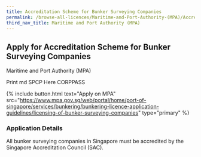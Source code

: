 ```yaml
---
title: Accreditation Scheme for Bunker Surveying Companies
permalink: /browse-all-licences/Maritime-and-Port-Authority-(MPA)/Accreditation-Scheme-for-Bunker-Surveying-Companies
third_nav_title: Maritime and Port Authority (MPA)
---
```


## Apply for Accreditation Scheme for Bunker Surveying Companies

Maritime and Port Authority (MPA)

Print md SPCP Here CORPPASS

{% include button.html text="Apply on MPA" src="https://www.mpa.gov.sg/web/portal/home/port-of-singapore/services/bunkering/bunkering-licence-application-guidelines/licensing-of-bunker-surveying-companies" type="primary" %}

### Application Details

<p>All bunker surveying companies in Singapore must be accredited by the Singapore Accreditation Council (SAC).</p>

